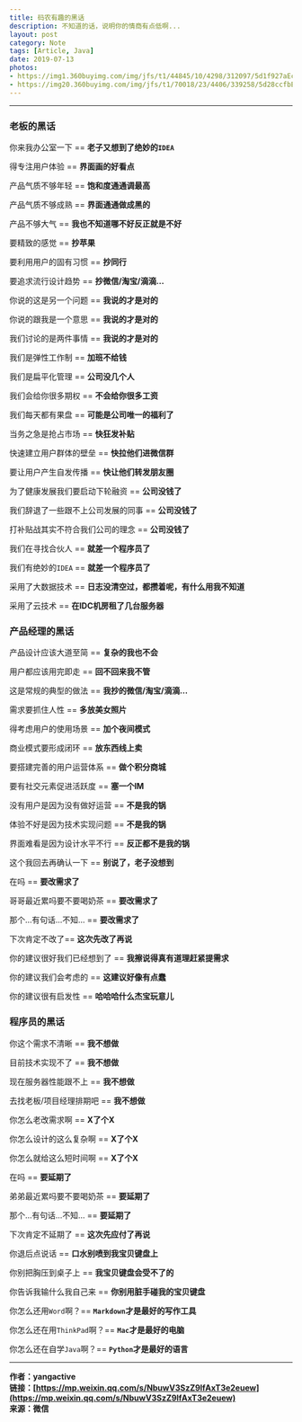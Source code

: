 ```yaml
---
title: 码农有趣的黑话
description: 不知道的话，说明你的情商有点低啊...
layout: post
category: Note
tags: [Article, Java]
date: 2019-07-13
photos:
- https://img1.360buyimg.com/img/jfs/t1/44845/10/4298/312097/5d1f927aEcbd74c1b/294fdbb9e45464b2.jpg
- https://img20.360buyimg.com/img/jfs/t1/70018/23/4406/339258/5d28ccfbE692f07c1/6164598505e1628e.jpg
---
```


-----

### 老板的黑话

你来我办公室一下 == **老子又想到了绝妙的`IDEA`**

得专注用户体验 == **界面画的好看点**

产品气质不够年轻 == **饱和度通通调最高**

产品气质不够成熟 == **界面通通做成黑的**

产品不够大气 == **我也不知道哪不好反正就是不好**

要精致的感觉 == **抄苹果**

要利用用户的固有习惯 == **抄同行**

要追求流行设计趋势 == **抄微信/淘宝/滴滴…**

你说的这是另一个问题 == **我说的才是对的**

你说的跟我是一个意思 == **我说的才是对的**

我们讨论的是两件事情 == **我说的才是对的**

我们是弹性工作制 == **加班不给钱**

我们是扁平化管理 == **公司没几个人**

我们会给你很多期权 == **不会给你很多工资**

我们每天都有果盘 == **可能是公司唯一的福利了**

当务之急是抢占市场 == **快狂发补贴**

快速建立用户群体的壁垒 == **快拉他们进微信群**

要让用户产生自发传播 == **快让他们转发朋友圈**

为了健康发展我们要启动下轮融资 == **公司没钱了**

我们辞退了一些跟不上公司发展的同事 == **公司没钱了**

打补贴战其实不符合我们公司的理念 == **公司没钱了**

我们在寻找合伙人 == **就差一个程序员了**

我们有绝妙的`IDEA` == **就差一个程序员了**

采用了大数据技术 == **日志没清空过，都攒着呢，有什么用我不知道**

采用了云技术 == **在IDC机房租了几台服务器**


### 产品经理的黑话

产品设计应该大道至简 == **复杂的我也不会**

用户都应该用完即走 == **回不回来我不管**

这是常规的典型的做法 == **我抄的微信/淘宝/滴滴…**

需求要抓住人性 == **多放美女照片**

得考虑用户的使用场景 == **加个夜间模式**

商业模式要形成闭环 == **放东西线上卖**

要搭建完善的用户运营体系 == **做个积分商城**

要有社交元素促进活跃度 == **塞一个IM**

没有用户是因为没有做好运营 == **不是我的锅**

体验不好是因为技术实现问题 == **不是我的锅**

界面难看是因为设计水平不行 == **反正都不是我的锅**

这个我回去再确认一下 == **别说了，老子没想到**

在吗 == **要改需求了**

哥哥最近累吗要不要喝奶茶 == **要改需求了**

那个…有句话…不知… == **要改需求了**

下次肯定不改了== **这次先改了再说**

你的建议很好我们已经想到了 == **我擦说得真有道理赶紧提需求**

你的建议我们会考虑的 == **这建议好像有点蠢**

你的建议很有启发性 == **哈哈哈什么杰宝玩意儿**


### 程序员的黑话

你这个需求不清晰 == **我不想做**

目前技术实现不了 == **我不想做**

现在服务器性能跟不上 == **我不想做**

去找老板/项目经理排期吧 == **我不想做**

你怎么老改需求啊 == **X了个X**

你怎么设计的这么复杂啊 == **X了个X**

你怎么就给这么短时间啊 == **X了个X**

在吗 == **要延期了**

弟弟最近累吗要不要喝奶茶 == **要延期了**

那个…有句话…不知… == **要延期了**

下次肯定不延期了 == **这次先应付了再说**

你退后点说话 == **口水别喷到我宝贝键盘上**

你别把胸压到桌子上 == **我宝贝键盘会受不了的**

你告诉我输什么我自己来 == **你别用脏手碰我的宝贝键盘**

你怎么还用`Word`啊？== **`Markdown`才是最好的写作工具**

你怎么还在用`ThinkPad`啊？== **`Mac`才是最好的电脑**

你怎么还在自学`Java`啊？== **`Python`才是最好的语言**

-----

**作者：yangactive**  
**链接：[https://mp.weixin.qq.com/s/NbuwV3SzZ9lfAxT3e2euew](https://mp.weixin.qq.com/s/NbuwV3SzZ9lfAxT3e2euew)**  
**来源：微信**  